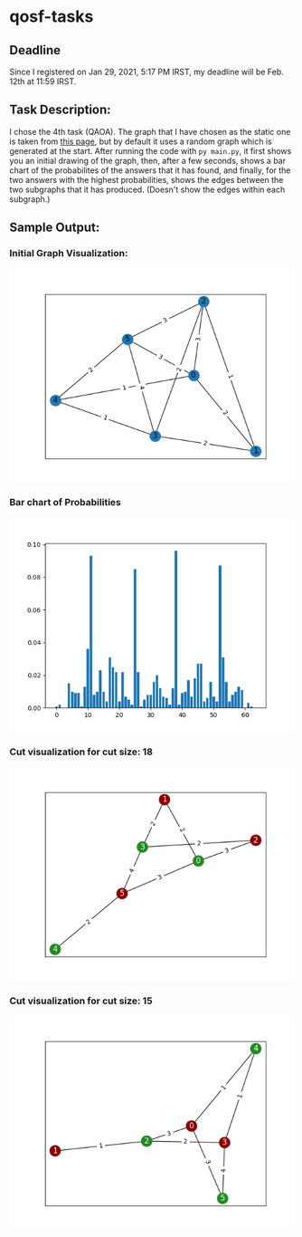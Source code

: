 # qosf-tasks

## Deadline
Since I registered on Jan 29, 2021, 5:17 PM IRST, my deadline will be Feb. 12th at 11:59 IRST.

## Task Description:
I chose the 4th task (QAOA). The graph that I have chosen as the static one is taken from [this page](https://tc3-japan.github.io/DA_tutorial/tutorial-3-max-cut.html), but by default it uses a random graph which is generated at the start.
After running the code with `py main.py`, it first shows you an initial drawing of the graph, then, after a few seconds, shows a bar chart of the probabilites of the answers that it has found, and finally, for the two answers with the highest probabilities, shows the edges between the two subgraphs that it has produced. (Doesn't show the edges within each subgraph.)

## Sample Output:

### Initial Graph Visualization:
![Initial Graph](task4/Result-Samples/Initial_Graph.png)

### Bar chart of Probabilities
![Bar chart](task4/Result-Samples/Bar_chart_of_probabilities_of_answers.png)

### Cut visualization for cut size: 18
![Cut: 18](task4/Result-Samples/Cut_edges_for_cut_size_18.png)

### Cut visualization for cut size: 15
![Cut: 15](task4/Result-Samples/Cut_edges_for_cut_size_15.png)
